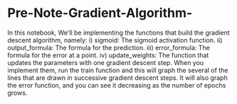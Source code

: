 # Pre-Note-Gradient-Algorithm-
In this notebook, We'll be implementing the functions that build the gradient descent algorithm, namely:
i) sigmoid: The sigmoid activation function. 
ii) output_formula: The formula for the prediction. 
iii) error_formula: The formula for the error at a point. 
iv) update_weights:
The function that updates the parameters with one gradient descent step. When you implement them, run the train function and this will graph the several of the lines that are drawn in successive gradient descent steps. It will also graph the error function, and you can see it decreasing as the number of epochs grows.
